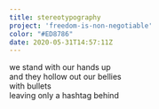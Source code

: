 ```yaml
---
title: stereotypography
project: 'freedom-is-non-negotiable'
color: "#ED8786"
date: 2020-05-31T14:57:11Z
---
```

we stand with our hands up  
and they hollow out our bellies  
with bullets  
leaving only a hashtag behind
